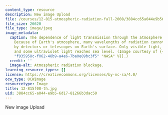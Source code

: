 ```yaml
---
content_type: resource
description: New image Upload
file: /courses/12-815-atmospheric-radiation-fall-2008/3884cc65a044e9b56d1781266b3dac50_12-815f08-th.jpg
file_size: 26620
file_type: image/jpeg
image_metadata:
  caption: The dependence of light transmission through the atmosphere on light wavelength.
    Because of Earth's atmosphere, many wavelengths of radiation cannot be observed
    by detectors or telescopes on Earth's surface. Only visible light, radio waves,
    and some ultraviolet light reaches sea level. (Image courtesy of {{% resource_link
    "f935958c-f062-48b9-a4e6-7ba0e89bc3f5" "NASA" %}}.)
  credit: ''
  image-alt: Atmospheric radiation blockage.
learning_resource_types: []
license: https://creativecommons.org/licenses/by-nc-sa/4.0/
ocw_type: OCWImage
resourcetype: Image
title: 12-815f08-th.jpg
uid: 3884cc65-a044-e9b5-6d17-81266b3dac50
---
```

New image Upload